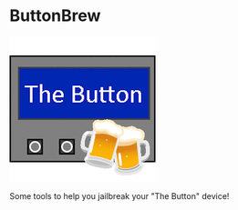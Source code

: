 # ButtonBrew
![Icon](./oie_oie_overlay.gif)

Some tools to help you jailbreak your "The Button" device!
